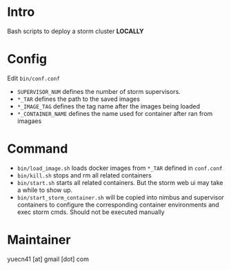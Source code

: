 # Intro

Bash scripts to deploy a storm cluster **LOCALLY**

# Config

Edit `bin/conf.conf`

* `SUPERVISOR_NUM` defines the number of storm supervisors.
* `*_TAR` defines the path to the saved images
* `*_IMAGE_TAG` defines the tag name after the images being loaded
* `*_CONTAINER_NAME` defines the name used for container after ran from imagaes

# Command

* `bin/load_image.sh` loads docker images from `*_TAR` defined in `conf.conf`
* `bin/kill.sh` stops and rm all related containers
* `bin/start.sh` starts all related containers. But the storm web ui may take a while to show up.
* `bin/start_storm_container.sh` will be copied into nimbus and supervisor containers to configure the corresponding container environments and exec storm cmds. Should not be executed manually

# Maintainer

yuecn41 [at] gmail [dot] com
